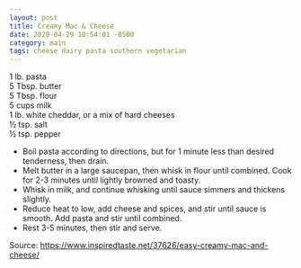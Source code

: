 ```yaml
---
layout: post
title: Creamy Mac & Cheese
date: 2020-04-29 10:54:01 -0500
category: main
tags: cheese dairy pasta southern vegetarian
---
```

1 lb. pasta  
5 Tbsp. butter  
5 Tbsp. flour  
5 cups milk  
1 lb. white cheddar, or a mix of hard cheeses  
½ tsp. salt  
½ tsp. pepper  
<ul>
 	<li>Boil pasta according to directions, but for 1 minute less than desired tenderness, then drain.</li>
 	<li>Melt butter in a large saucepan, then whisk in flour until combined. Cook for 2-3 minutes until lightly browned and toasty.</li>
 	<li>Whisk in milk, and continue whisking until sauce simmers and thickens slightly.</li>
 	<li>Reduce heat to low, add cheese and spices, and stir until sauce is smooth. Add pasta and stir until combined.</li>
 	<li>Rest 3-5 minutes, then stir and serve.</li>
</ul>
Source: <a href="https://www.inspiredtaste.net/37626/easy-creamy-mac-and-cheese/">https://www.inspiredtaste.net/37626/easy-creamy-mac-and-cheese/</a>
